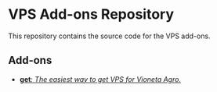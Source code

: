 # VPS Add-ons Repository

This repository contains the source code for the VPS add-ons.

## Add-ons

- [**get**: _The easiest way to get VPS for Vioneta Agro._](./get)
